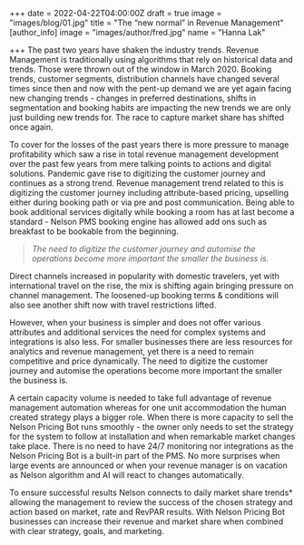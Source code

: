 +++
date = 2022-04-22T04:00:00Z
draft = true
image = "images/blog/01.jpg"
title = "The “new normal” in Revenue Management"
[author_info]
image = "images/author/fred.jpg"
name = "Hanna Lak"

+++
The past two years have shaken the industry trends. Revenue Management is traditionally using algorithms that rely on historical data and trends. Those were thrown out of the window in March 2020. Booking trends, customer segments, distribution channels have changed several times since then and now with the pent-up demand we are yet again facing new changing trends - changes in preferred destinations, shifts in segmentation and booking habits are impacting the new trends we are only just building new trends for. The race to capture market share has shifted once again.

To cover for the losses of the past years there is more pressure to manage profitability which saw a rise in total revenue management development over the past few years from mere talking points to actions and digital solutions. Pandemic gave rise to digitizing the customer journey and continues as a strong trend. Revenue management trend related to this is digitizing the customer journey including attribute-based pricing, upselling either during booking path or via pre and post communication. Being able to book additional services digitally while booking a room has at last become a standard - Nelson PMS booking engine has allowed add ons such as breakfast to be bookable from the beginning.

> _The need to digitize the customer journey and automise the operations become more important the smaller the business is._

Direct channels increased in popularity with domestic travelers, yet with international travel on the rise, the mix is shifting again bringing pressure on channel management. The loosened-up booking terms & conditions will also see another shift now with travel restrictions lifted.

However, when your business is simpler and does not offer various attributes and additional services the need for complex systems and integrations is also less. For smaller businesses there are less resources for analytics and revenue management, yet there is a need to remain competitive and price dynamically. The need to digitize the customer journey and automise the operations become more important the smaller the business is.

A certain capacity volume is needed to take full advantage of revenue management automation whereas for one unit accommodation the human created strategy plays a bigger role. When there is more capacity to sell the Nelson Pricing Bot runs smoothly - the owner only needs to set the strategy for the system to follow at installation and when remarkable market changes take place. There is no need to have 24/7 monitoring nor integrations as the Nelson Pricing Bot is a built-in part of the PMS. No more surprises when large events are announced or when your revenue manager is on vacation as Nelson algorithm and AI will react to changes automatically.

To ensure successful results Nelson connects to daily market share trends* allowing the management to review the success of the chosen strategy and action based on market, rate and RevPAR results. With Nelson Pricing Bot businesses can increase their revenue and market share when combined with clear strategy, goals, and marketing.